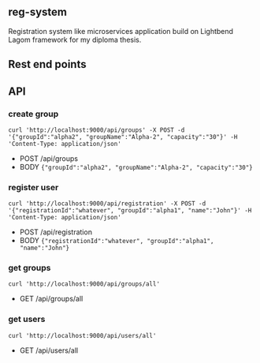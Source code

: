 reg-system
-------------------------

Registration system like microservices application build on Lightbend Lagom framework for my diploma thesis.

## Rest end points

## API

### create group

`curl 'http://localhost:9000/api/groups' -X POST -d '{"groupId":"alpha2", "groupName":"Alpha-2", "capacity":"30"}' -H 'Content-Type: application/json'`
+ POST /api/groups
+ BODY `{"groupId":"alpha2", "groupName":"Alpha-2", "capacity":"30"}`

### register user

`curl 'http://localhost:9000/api/registration' -X POST -d '{"registrationId":"whatever", "groupId":"alpha1", "name":"John"}' -H 'Content-Type: application/json'`
+ POST /api/registration
+ BODY `{"registrationId":"whatever", "groupId":"alpha1", "name":"John"}`

### get groups
`curl 'http://localhost:9000/api/groups/all'`

+ GET /api/groups/all

### get users

`curl 'http://localhost:9000/api/users/all'`

+ GET /api/users/all